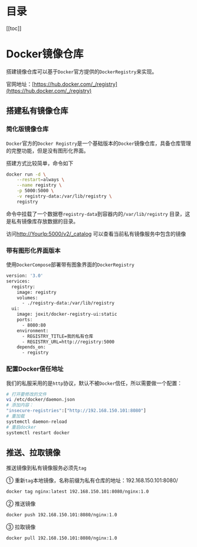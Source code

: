 # 目录

[[toc]]

# Docker镜像仓库

搭建镜像仓库可以基于`Docker`官方提供的`DockerRegistry`来实现。

官网地址：[https://hub.docker.com/_/registry](https://hub.docker.com/_/registry)

## 搭建私有镜像仓库

### 简化版镜像仓库
`Docker`官方的`Docker Registry`是一个基础版本的`Docker`镜像仓库，具备仓库管理的完整功能，但是没有图形化界面。

搭建方式比较简单，命令如下

```bash
docker run -d \
    --restart=always \
    --name registry	\
    -p 5000:5000 \
    -v registry-data:/var/lib/registry \
    registry
```
命令中挂载了一个数据卷`registry-data`到容器内的`/var/lib/registry` 目录，这是私有镜像库存放数据的目录。

访问[http://YourIp:5000/v2/_catalog](http://YourIp:5000/v2/_catalog) 可以查看当前私有镜像服务中包含的镜像

### 带有图形化界面版本
使用`DockerCompose`部署带有图象界面的`DockerRegistry`
```bash
version: '3.0'
services:
  registry:
    image: registry
    volumes:
      - ./registry-data:/var/lib/registry
  ui:
    image: joxit/docker-registry-ui:static
    ports:
      - 8080:80
    environment:
      - REGISTRY_TITLE=我的私有仓库
      - REGISTRY_URL=http://registry:5000
    depends_on:
      - registry
```
### 配置Docker信任地址

我们的私服采用的是`http`协议，默认不被`Docker`信任，所以需要做一个配置：
```bash
# 打开要修改的文件
vi /etc/docker/daemon.json
# 添加内容：
"insecure-registries":["http://192.168.150.101:8080"]
# 重加载
systemctl daemon-reload
# 重启docker
systemctl restart docker
```
## 推送、拉取镜像

推送镜像到私有镜像服务必须先`tag`

① 重新`tag`本地镜像，名称前缀为私有仓库的地址：192.168.150.101:8080/

```bash
docker tag nginx:latest 192.168.150.101:8080/nginx:1.0 
```

② 推送镜像

```bash
docker push 192.168.150.101:8080/nginx:1.0 
```

③ 拉取镜像

```bash
docker pull 192.168.150.101:8080/nginx:1.0 
```

